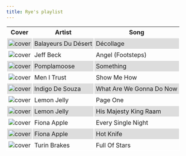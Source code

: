 ```yaml
---
title: Rye's playlist
---
```


<style>
thead th {
    text-align: center;
}
tbody td {
    text-justify: none;
    vertical-align: middle;
    padding: 0.25rem;
    border: 2px solid white;
}
tbody td img {
    max-width: 100px;
    display: block;
    margin: 0;
}
tbody tr:nth-of-type(odd) td {
    background-color: #ddd;
}
</style>

Cover | Artist | Song
---|---|---
![cover](https://i.scdn.co/image/ab67616d0000b27326d816ad8bff2d59ab962665) | Balayeurs Du Désert | Décollage
![cover](https://i.scdn.co/image/ab67616d0000b27379b41fcb40586efe5f31a3b1) | Jeff Beck | Angel (Footsteps)
![cover](https://i.scdn.co/image/ab67616d0000b2739d2800f62c8e6f3604647883) | Pomplamoose | Something
![cover](https://i.scdn.co/image/ab67616d0000b27340faefaf8ebe0e1564c60faa) | Men I Trust | Show Me How
![cover](https://i.scdn.co/image/ab67616d0000b273388cb514ac1e26c374834ef8) | Indigo De Souza | What Are We Gonna Do Now
![cover](https://i.scdn.co/image/ab67616d0000b273699c6d0199bad947d149164c) | Lemon Jelly | Page One
![cover](https://i.scdn.co/image/ab67616d0000b273699c6d0199bad947d149164c) | Lemon Jelly | His Majesty King Raam
![cover](https://i.scdn.co/image/ab67616d0000b27389c23f01cafeeac15fc47c47) | Fiona Apple | Every Single Night
![cover](https://i.scdn.co/image/ab67616d0000b2731443bd487a471868735f050b) | Fiona Apple | Hot Knife
![cover](https://i.scdn.co/image/ab67616d0000b273576bf3ed52365e38304c022b) | Turin Brakes | Full Of Stars
